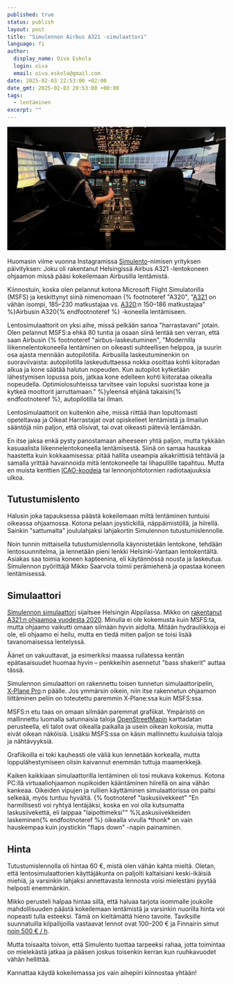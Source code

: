 ```yaml
---
published: true
status: publish
layout: post
title: "Simulennon Airbus A321 -simulaattori"
language: fi
author:
  display_name: Oiva Eskola
  login: oiva
  email: oiva.eskola@gmail.com
date: 2025-02-03 22:53:00 +02:00
date_gmt: 2025-02-03 20:53:00 +00:00
tags:
  - lentäminen
excerpt: ""
---
```


<img src="/images/2025/simulaattori.webp" width="686" alt="Oiva näyttämässä peukkua Airbus-simulaattorin kapteenin penkillä onnistuneen laskeutumisen jälkeen" />

Huomasin viime vuonna Instagramissa [Simulento](https://www.instagram.com/simulento)-nimisen yrityksen päivityksen: Joku oli rakentanut Helsingissä Airbus A321 -lentokoneen ohjaamon missä pääsi kokeilemaan Airbusilla lentämistä.

Kiinnostuin, koska olen pelannut kotona Microsoft Flight Simulatorilla (MSFS) ja keskittynyt siinä nimenomaan {% footnoteref "A320", "<a href='https://en.wikipedia.org/wiki/Airbus_A321'>A321</a> on vähän isompi, 185–230 matkustajaa vs. <a href='https://en.wikipedia.org/wiki/Airbus_A320neo_family'>A320</a>:n 150–186 matkustajaa" %}Airbusin A320{% endfootnoteref %} -koneella lentämiseen.

Lentosimulaattorit on yksi aihe, missä pelkään sanoa "harrastavani" jotain. Olen pelannut MSFS:a ehkä 80 tuntia ja osaan siinä lentää sen verran, että saan Airbusin   {% footnoteref "airbus-laskeutuminen", "Modernilla liikennelentokoneella lentäminen on oikeasti suhteellisen helppoa, ja suurin osa ajasta mennään autopilotilla. Airbusilla laskeutuminenkin on suoraviivaista: autopilotilla laskeuduttaessa nokka osoittaa kohti kiitoradan alkua ja kone säätää halutun nopeuden. Kun autopilot kytketään lähestymisen lopussa pois, jatkaa kone edelleen kohti kiitorataa oikealla nopeudella. Optimiolosuhteissa tarvitsee vain lopuksi suoristaa kone ja kytkeä moottorit jarruttamaan." %}yleensä ehjänä takaisin{% endfootnoteref %}, autopilotilla tai ilman.

Lentosimulaattorit on kuitenkin aihe, missä riittää ihan loputtomasti opeteltavaa ja Oikeat Harrastajat ovat opiskelleet lentämistä ja ilmailun sääntöjä niin paljon, että olisivat, tai ovat oikeasti päteviä lentämään.

En itse jaksa enkä pysty panostamaan aiheeseen yhtä paljon, mutta tykkään kasuaalista liikennelentokoneella lentämisestä. Siinä on samaa hauskaa haastetta kuin kokkaamisessa: pitää hallita useampia aikakriittisiä tehtäviä ja samalla yrittää havainnoida mitä lentokoneelle tai lihapullille tapahtuu. Mutta en muista kenttien [ICAO-koodeja](https://www.youtube.com/watch?v=jfOUVYQnuhw) tai lennonjohtotornien radiotaajuuksia ulkoa.

## Tutustumislento

Halusin joka tapauksessa päästä kokeilemaan miltä lentäminen tuntuisi oikeassa ohjaamossa. Kotona pelaan joystickillä, näppäimistöllä, ja hiirellä. Sainkin "sattumalta" joululahjaksi lahjakortin Simulennon tutustumis&shy;lennolle.

Noin tunnin mittaisella tutustumislennolla käynnistetään lentokone, tehdään lentosuunnitelma, ja lennetään pieni lenkki Helsinki-Vantaan lentokentältä. Asiakas saa toimia koneen kapteenina, eli käytännössä nousta ja laskeutua. Simulennon pyörittäjä Mikko Saarvola toimii perämiehenä ja opastaa koneen lentämisessä.

## Simulaattori

<a href="https://www.simulento.fi">Simulennon simulaattori</a> sijaitsee Helsingin Alppilassa. Mikko on [rakentanut A321:n ohjaamoa vuodesta 2020](https://www.simulento.fi/2024/02/29/airbus-a321-simulaattori-projekti/). Minulla ei ole kokemusta kuin MSFS:ta, mutta ohjaamo vaikutti omaan silmään hyvin aidolta. Mitään hydrauliikkoja ei ole, eli ohjaamo ei heilu, mutta en tiedä miten paljon se toisi lisää tavanomaisessa lentelyssä.

Äänet on vakuuttavat, ja esimerkiksi maassa rullatessa kentän epätasaisuudet huomaa hyvin – penkkeihin asennetut "bass shakerit" auttaa tässä.

Simulennon simulaattori on rakennettu toisen tunnetun simulaattoripelin, [X&#8209;Plane Pro](https://www.x-plane.com/pro/):n päälle. Jos ymmärsin oikein, niin itse rakennetun ohjaamon liittäminen peliin on toteutettu paremmin X&#8209;Plane:ssa kuin MSFS:ssa.

MSFS:n etu taas on omaan silmään paremmat grafiikat. Ympäristö on mallinnettu luomalla satunnaisia taloja [OpenStreetMapin](/2013/05/29/openstreetmap/) karttadatan perusteella, eli talot ovat oikealla paikalla ja usein oikean kokoisia, mutta eivät oikean näköisiä. Lisäksi MSFS:ssa on käsin mallinnettu kuuluisia taloja ja nähtävyyksiä.

Grafiikoilla ei toki kauheasti ole väliä kun lennetään korkealla, mutta loppulähestymiseen olisin kaivannut enemmän tuttuja maamerkkejä.

Kaiken kaikkiaan simulaattorilla lentäminen oli tosi mukava kokemus. Kotona PC:llä virtuaaliohjaamon nupikoiden kääntäminen hiirellä on aina vähän kankeaa. Oikeiden vipujen ja rullien käyttäminen simulaattorissa on paitsi selkeää, myös tuntuu hyvältä. {% footnoteref "laskusiivekkeet" "En harmillisesti voi ryhtyä lentäjäksi, koska en voi olla kutsumatta laskusiivekettä, eli laippaa \"laipottimeksi\"" %}Laskusiivekkeiden laskeminen{% endfootnoteref %} oikealla vivulla \*thonk\* on vain hauskempaa kuin joystickin "flaps down" -napin painaminen.

## Hinta

Tutustumislennolla oli hintaa 60&nbsp;€, mistä olen vähän kahta mieltä. Oletan, että lentosimulaattorien käyttäjäkunta on paljolti kaltaisiani keski-ikäisiä miehiä, ja varsinkin lahjaksi annettavasta lennosta voisi mielestäni pyytää helposti enemmänkin.

Mikko perusteli halpaa hintaa sillä, että haluaa tarjota isommalle joukolle mahdollisuuden päästä kokeilemaan lentämistä ja varsinkin nuorilla hinta voi nopeasti tulla esteeksi. Tämä on kieltämättä hieno tavoite. Taviksille suunnatuilla kilpailijoilla vastaavat lennot ovat 100–200&nbsp;€ ja Finnairin simut <a href="https://www.take-off.fi/palvelutjahinnastot/full-flight--simulaattorit">noin 500&nbsp;€ / h</a>.

Mutta toisaalta toivon, että Simulento tuottaa tarpeeksi rahaa, jotta toimintaa on mielekästä jatkaa ja pääsen joskus toisenkin kerran kun ruuhkavuodet vähän hellittää.

Kannattaa käydä kokeilemassa jos vain aihepiiri kiinnostaa yhtään! 